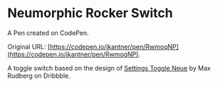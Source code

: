 # Neumorphic Rocker Switch

A Pen created on CodePen.

Original URL: [https://codepen.io/jkantner/pen/RwmoqNP](https://codepen.io/jkantner/pen/RwmoqNP).

A toggle switch based on the design of [Settings Toggle Neue](https://dribbble.com/shots/23784031-Settings-Toggle-Neue) by Max Rudberg on Dribbble.
